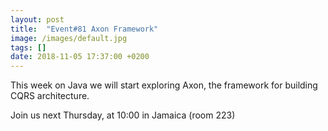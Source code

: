 ```yaml
---
layout: post
title:  "Event#81 Axon Framework"
image: /images/default.jpg
tags: []
date: 2018-11-05 17:37:00 +0200
---
```


This week on Java we will start exploring Axon, the framework for building CQRS architecture.[]()

Join us next Thursday, at 10:00 in Jamaica (room 223)